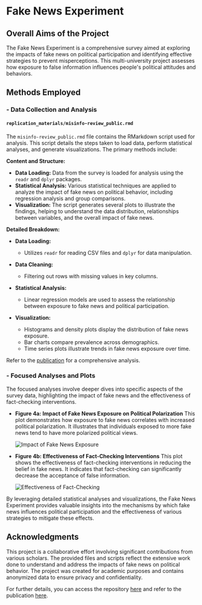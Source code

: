 # Fake News Experiment

## Overall Aims of the Project

The Fake News Experiment is a comprehensive survey aimed at exploring the impacts of fake news on political participation and identifying effective strategies to prevent misperceptions. This multi-university project assesses how exposure to false information influences people's political attitudes and behaviors.

## Methods Employed

### - Data Collection and Analysis

#### `replication_materials/misinfo-review_public.rmd`
The `misinfo-review_public.rmd` file contains the RMarkdown script used for analysis. This script details the steps taken to load data, perform statistical analyses, and generate visualizations. The primary methods include:

**Content and Structure:**
- **Data Loading:** Data from the survey is loaded for analysis using the `readr` and `dplyr` packages.
- **Statistical Analysis:** Various statistical techniques are applied to analyze the impact of fake news on political behavior, including regression analysis and group comparisons. 
- **Visualization:** The script generates several plots to illustrate the findings, helping to understand the data distribution, relationships between variables, and the overall impact of fake news.

**Detailed Breakdown:**
- **Data Loading:**
  - Utilizes `readr` for reading CSV files and `dplyr` for data manipulation.
  
- **Data Cleaning:**
  - Filtering out rows with missing values in key columns.

- **Statistical Analysis:**
  - Linear regression models are used to assess the relationship between exposure to fake news and political participation.

- **Visualization:**
  - Histograms and density plots display the distribution of fake news exposure.
  - Bar charts compare prevalence across demographics.
  - Time series plots illustrate trends in fake news exposure over time.

Refer to the [publication](https://misinforeview.hks.harvard.edu/article/fake-news-limited-effects-on-political-participation/) for a comprehensive analysis.

### - Focused Analyses and Plots

The focused analyses involve deeper dives into specific aspects of the survey data, highlighting the impact of fake news and the effectiveness of fact-checking interventions.

- **Figure 4a: Impact of Fake News Exposure on Political Polarization**
  This plot demonstrates how exposure to fake news correlates with increased political polarization. It illustrates that individuals exposed to more fake news tend to have more polarized political views.

  ![Impact of Fake News Exposure](https://github.com/domlockett/fake_news_experiment/images/fn_impact_exposure.png)
  
- **Figure 4b: Effectiveness of Fact-Checking Interventions**
  This plot shows the effectiveness of fact-checking interventions in reducing the belief in fake news. It indicates that fact-checking can significantly decrease the acceptance of false information.

  ![Effectiveness of Fact-Checking](https://github.com/domlockett/fake_news_experiment/images/fn_impact_polarization.png)

By leveraging detailed statistical analyses and visualizations, the Fake News Experiment provides valuable insights into the mechanisms by which fake news influences political participation and the effectiveness of various strategies to mitigate these effects.

## Acknowledgments

This project is a collaborative effort involving significant contributions from various scholars. The provided files and scripts reflect the extensive work done to understand and address the impacts of fake news on political behavior. The project was created for academic purposes and contains anonymized data to ensure privacy and confidentiality.

For further details, you can access the repository [here](https://github.com/domlockett/fake_news_experiment) and refer to the publication [here](https://misinforeview.hks.harvard.edu/article/fake-news-limited-effects-on-political-participation/).

